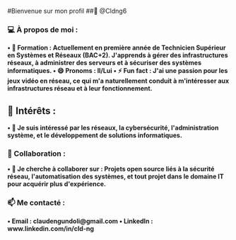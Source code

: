 

#Bienvenue sur mon profil 
##👋 @Cldng6
### 💻 À propos de moi :
<b>
•	🌱 Formation : Actuellement en première année de Technicien Supérieur en Systèmes et Réseaux (BAC+2). J'apprends à gérer des infrastructures réseaux, à administrer des serveurs et à sécuriser des systèmes informatiques.
•	😄 Pronoms : Il/Lui
•	⚡ Fun fact : J'ai une passion pour les jeux vidéo en réseau, ce qui m'a naturellement conduit à m'intéresser aux infrastructures réseau et à leur fonctionnement.
</b>

## 🔭 Intérêts :
<b>
•	👀 Je suis intéressé par les réseaux, la cybersécurité, l'administration système, et le développement de solutions informatiques.
</b>

### 🤝 Collaboration :
<b>

•	💞️ Je cherche à collaborer sur : Projets open source liés à la sécurité réseau, l'automatisation des systèmes, et tout projet dans le domaine IT pour acquérir plus d'expérience.
</b>

### 📫 Me contacté :
<b>
•	Email : claudengundoli@gmail.com
•	LinkedIn : www.linkedin.com/in/cld-ng
</b>



<!---
    >   git add .
    >   git commit -m "first commit"
    >   git push
--->
<!---
Cldng6/Cldng6 est un dépôt ✨ spécial ✨ car son `README.md` (ce fichier) apparaît sur votre profil GitHub.
Vous pouvez cliquer sur le lien Aperçu pour jeter un œil à vos modifications.
--->